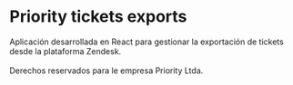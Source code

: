 # Priority tickets exports
Aplicación desarrollada en React para gestionar la exportación de tickets desde la plataforma Zendesk.
</br>
</br>
Derechos reservados para le empresa Priority Ltda.
